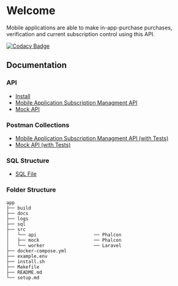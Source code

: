 Welcome
===

Mobile applications are able to make in-app-purchase purchases, verification and current subscription control using this API.

[![Codacy Badge](https://api.codacy.com/project/badge/Grade/6f0afcfa224d41a09047f7857af08e7e)](https://app.codacy.com/gh/resultakak/php-challenge?utm_source=github.com&utm_medium=referral&utm_content=resultakak/php-challenge&utm_campaign=Badge_Grade_Settings)

## Documentation

### API

* [Install](install)
* [Mobile Application Subscription Managment API](api)
* [Mock API](mock)

### Postman Collections

* [Mobile Application Subscription Managment API (with Tests)](Rest_API.postman_collection.json)
* [Mock API (with Tests)](Mock_API.postman_collection.json)

### SQL Structure

* [SQL File](https://github.com/resultakak/php-challenge/blob/develop/sql/db.sql)

### Folder Structure

```
app
├── build
├── docs
├── logs
├── sql
├── src
│   └── api                     ── Phalcon
│   ├── mock                    ── Phalcon
│   └── worker                  ── Laravel
├── docker-compose.yml
├── example.env
├── install.sh
├── Makefile
├── README.md
└── setup.md                    
```
